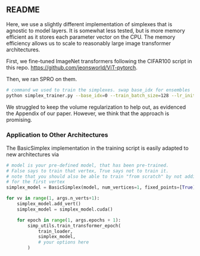 ## README

Here, we use a slightly different implementation of simplexes that is agnostic to model layers.
It is somewhat less tested, but is more memory efficient as it stores each parameter vector on the CPU.
The memory efficiency allows us to scale to reasonably large image transformer architectures.

First, we fine-tuned ImageNet transformers following the CIFAR100 script in this repo.
https://github.com/jeonsworld/ViT-pytorch.

Then, we ran SPRO on them.
```bash
# command we used to train the simplexes. swap base_idx for ensembles
python simplex_trainer.py --base_idx=0 --train_batch_size=128 --lr_init=0.01 --n_sample=1 --epochs=10
```

We struggled to keep the volume regularization to help out, as evidenced the Appendix of our paper.
However, we think that the approach is promising.

### Application to Other Architectures

The BasicSimplex implementation in the training script is easily adapted to new architectures via
```python
# model is your pre-defined model, that has been pre-trained.
# False says to train that vertex, True says not to train it.
# note that you should also be able to train "from scratch" by not adding a vertex
# for the first vertex
simplex_model = BasicSimplex(model, num_vertices=1, fixed_points=[True]).cuda()

for vv in range(1, args.n_verts+1):
    simplex_model.add_vert()
    simplex_model = simplex_model.cuda()

    for epoch in range(1, args.epochs + 1):
        simp_utils.train_transformer_epoch(
            train_loader,
            simplex_model,
            # your options here
        )
```